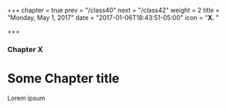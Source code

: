 +++
chapter = true
prev = "/class40"
next = "/class42"
weight = 2
title = "Monday, May 1, 2017"
date = "2017-01-06T18:43:51-05:00"
icon = "<b>X. </b>"

+++

### Chapter X

# Some Chapter title

Lorem ipsum

